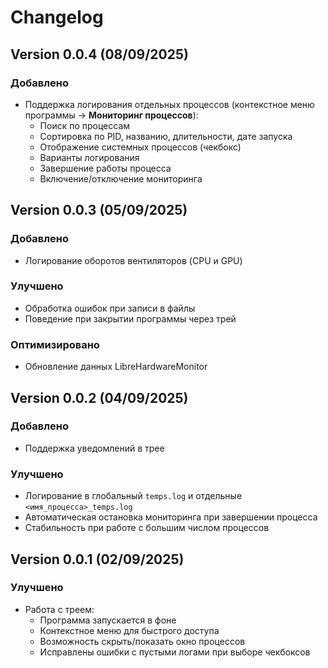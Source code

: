 # Changelog

## Version 0.0.4 (08/09/2025)

### Добавлено
- Поддержка логирования отдельных процессов (контекстное меню программы → **Мониторинг процессов**):
  - Поиск по процессам
  - Сортировка по PID, названию, длительности, дате запуска
  - Отображение системных процессов (чекбокс)
  - Варианты логирования
  - Завершение работы процесса
  - Включение/отключение мониторинга

## Version 0.0.3 (05/09/2025)

### Добавлено
- Логирование оборотов вентиляторов (CPU и GPU)

### Улучшено
- Обработка ошибок при записи в файлы
- Поведение при закрытии программы через трей

### Оптимизировано
- Обновление данных LibreHardwareMonitor

## Version 0.0.2 (04/09/2025)

### Добавлено
- Поддержка уведомлений в трее

### Улучшено
- Логирование в глобальный `temps.log` и отдельные `<имя_процесса>_temps.log`
- Автоматическая остановка мониторинга при завершении процесса
- Стабильность при работе с большим числом процессов

## Version 0.0.1 (02/09/2025)

### Улучшено
- Работа с треем:
  - Программа запускается в фоне
  - Контекстное меню для быстрого доступа
  - Возможность скрыть/показать окно процессов
  - Исправлены ошибки с пустыми логами при выборе чекбоксов
